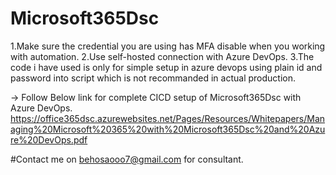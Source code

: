 # Microsoft365Dsc
1.Make sure the credential you are using has MFA disable when you working with automation.
2.Use self-hosted connection with Azure DevOps.
3.The code i have used is only for simple setup in azure devops using plain id and password into script which is not recommanded in actual production.

-> Follow Below link for complete CICD setup of Microsoft365Dsc with Azure DevOps.
https://office365dsc.azurewebsites.net/Pages/Resources/Whitepapers/Managing%20Microsoft%20365%20with%20Microsoft365Dsc%20and%20Azure%20DevOps.pdf

#Contact me on behosaooo7@gmail.com for consultant.
